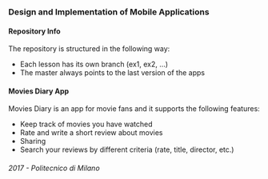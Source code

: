 ### Design and Implementation of Mobile Applications<br/>


#### Repository Info
The repository is structured in the following way:
- Each lesson has its own branch (ex1, ex2, ...)
- The master always points to the last version of the apps


#### Movies Diary App

Movies Diary is an app for movie fans and it supports the following features:
- Keep track of movies you have watched
- Rate and write a short review about movies
- Sharing
- Search your reviews by different criteria (rate, title, director, etc.)

###### 2017 - Politecnico di Milano

